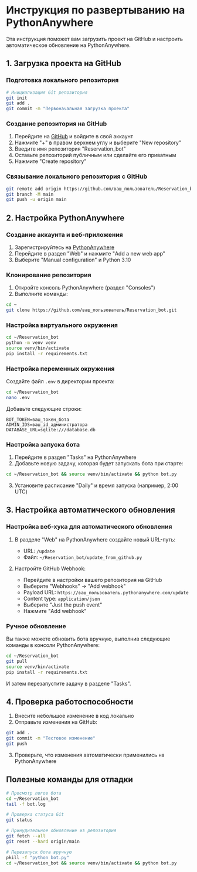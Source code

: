 # Инструкция по развертыванию на PythonAnywhere

Эта инструкция поможет вам загрузить проект на GitHub и настроить автоматическое обновление на PythonAnywhere.

## 1. Загрузка проекта на GitHub

### Подготовка локального репозитория

```bash
# Инициализация Git репозитория
git init
git add .
git commit -m "Первоначальная загрузка проекта"
```

### Создание репозитория на GitHub

1. Перейдите на [GitHub](https://github.com) и войдите в свой аккаунт
2. Нажмите "+" в правом верхнем углу и выберите "New repository"
3. Введите имя репозитория "Reservation_bot"
4. Оставьте репозиторий публичным или сделайте его приватным
5. Нажмите "Create repository"

### Связывание локального репозитория с GitHub

```bash
git remote add origin https://github.com/ваш_пользователь/Reservation_bot.git
git branch -M main
git push -u origin main
```

## 2. Настройка PythonAnywhere

### Создание аккаунта и веб-приложения

1. Зарегистрируйтесь на [PythonAnywhere](https://www.pythonanywhere.com/)
2. Перейдите в раздел "Web" и нажмите "Add a new web app"
3. Выберите "Manual configuration" и Python 3.10

### Клонирование репозитория

1. Откройте консоль PythonAnywhere (раздел "Consoles")
2. Выполните команды:

```bash
cd ~
git clone https://github.com/ваш_пользователь/Reservation_bot.git
```

### Настройка виртуального окружения

```bash
cd ~/Reservation_bot
python -m venv venv
source venv/bin/activate
pip install -r requirements.txt
```

### Настройка переменных окружения

Создайте файл `.env` в директории проекта:

```bash
cd ~/Reservation_bot
nano .env
```

Добавьте следующие строки:
```
BOT_TOKEN=ваш_токен_бота
ADMIN_IDS=ваш_id_администратора
DATABASE_URL=sqlite:///database.db
```

### Настройка запуска бота

1. Перейдите в раздел "Tasks" на PythonAnywhere
2. Добавьте новую задачу, которая будет запускать бота при старте:

```bash
cd ~/Reservation_bot && source venv/bin/activate && python bot.py
```

3. Установите расписание "Daily" и время запуска (например, 2:00 UTC)

## 3. Настройка автоматического обновления

### Настройка веб-хука для автоматического обновления

1. В разделе "Web" на PythonAnywhere создайте новый URL-путь:
   - URL: `/update`
   - Файл: `~/Reservation_bot/update_from_github.py`

2. Настройте GitHub Webhook:
   - Перейдите в настройки вашего репозитория на GitHub
   - Выберите "Webhooks" -> "Add webhook"
   - Payload URL: `https://ваш_пользователь.pythonanywhere.com/update`
   - Content type: `application/json`
   - Выберите "Just the push event"
   - Нажмите "Add webhook"

### Ручное обновление

Вы также можете обновить бота вручную, выполнив следующие команды в консоли PythonAnywhere:

```bash
cd ~/Reservation_bot
git pull
source venv/bin/activate
pip install -r requirements.txt
```

И затем перезапустите задачу в разделе "Tasks".

## 4. Проверка работоспособности

1. Внесите небольшое изменение в код локально
2. Отправьте изменения на GitHub:
```bash
git add .
git commit -m "Тестовое изменение"
git push
```
3. Проверьте, что изменения автоматически применились на PythonAnywhere

## Полезные команды для отладки

```bash
# Просмотр логов бота
cd ~/Reservation_bot
tail -f bot.log

# Проверка статуса Git
git status

# Принудительное обновление из репозитория
git fetch --all
git reset --hard origin/main

# Перезапуск бота вручную
pkill -f "python bot.py"
cd ~/Reservation_bot && source venv/bin/activate && python bot.py
```
